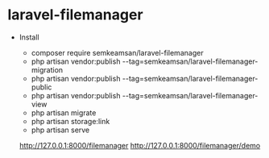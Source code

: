 # laravel-filemanager
-   Install
    -   composer require semkeamsan/laravel-filemanager
    -   php artisan vendor:publish --tag=semkeamsan/laravel-filemanager-migration
    -   php artisan vendor:publish --tag=semkeamsan/laravel-filemanager-public
    -   php artisan vendor:publish --tag=semkeamsan/laravel-filemanager-view
    -   php artisan migrate
    -   php artisan storage:link
    -   php artisan serve 
    
    http://127.0.0.1:8000/filemanager
     http://127.0.0.1:8000/filemanager/demo
    
